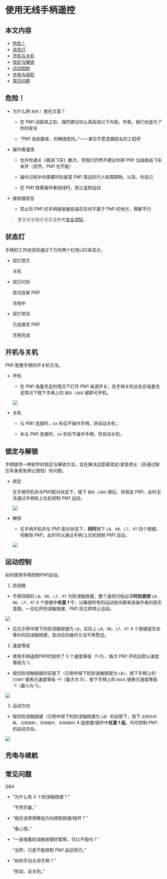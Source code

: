 ﻿# 使用无线手柄遥控

## 本文内容

* <a href="#危险！">危险！</a>
* <a href="#状态灯">状态灯</a>
* <a href="#开机与关机">开机与关机</a>
* <a href="#锁定与解锁">锁定与解锁</a>
* <a href="#运动控制">运动控制</a>
* <a href="#充电与续航">充电与续航</a>
* <a href="#常见问题">常见问题</a>

<a name="危险！"></a>

## 危险！

* 为什么把 `危险！` 放在文首？
  
    * 在 PM1 动起来之前，强烈建议你认真阅读以下内容，毕竟，我们也是为了你的安全

    * “PM1 发起狠来，的确很危险。”——某位不愿透漏姓名的工程师

* 操作需谨慎

    * 也许你通关《极品飞车》数次，但我们仍然不建议你把 PM1 当成极品飞车来开（显然，PM1 也不能）
    
    * 操作过程中你需要时刻留意 PM1 周边的行人和障碍物，以及，你自己
    
    * 在 PM1 脱离操作者视线时，禁止遥控运动

* 接收器禁忌

    * 禁止将 PM1 的手柄接收器安装在任何不属于 PM1 的地方，哪都不行
    
> 更多安全相关信息请参考[安全须知](../introduction/notice.md)。

<a name="状态灯"></a>

## 状态灯

手柄的工作状态将通过下方的两个红色LED来显示。

* 双灯熄灭

    关机

* 双灯闪烁

    尝试连接 PM1

    充电中

* 双灯常亮

    已连接至 PM1

    充电完成

<a name="开机与关机"></a>

##  开机与关机

PM1 配套手柄的开关机方法。

* 开机
  
  * 在 PM1 电量充足的情况下打开 PM1 电源开关，在手柄关机状态且电量充足情况下按下手柄上的 `圆形 LOGO` 键即可开机。
  
  ![](imgs/gamepad_poweron.gif)
  
* 关机

  * 与 PM1 连接时，xx 秒后不操作手柄，将自动关机；

  * 未与 PM1 连接时，xx 秒后不操作手柄，将自动关机。

<a name="锁定与解锁"></a>

## 锁定与解锁

手柄提供一种软件的锁定与解锁方法，旨在解决远距离锁定/紧急停止（非通过按压车身紧急停止按钮）的问题。

* 锁定

  在手柄开机并与PM1配对状态下，按下 `圆形 LOGO` 键后，将锁定 PM1，此时无法通过手柄和上位机控制 PM1 运动。
  
  ![](imgs/gamepad_lock.gif)

* 解锁

  * 在手柄开机并与 PM1 配对状态下，**同时**按下 `LB`、`RB`、`LT`、`RT` 四个按键，将解锁 PM1，此时可以通过手柄/上位机控制 PM1 运动。
    
  
  ![](imgs/gamepad_unlock.gif)

<a name="运动控制"></a>

## 运动控制

如何使用手柄控制PM1运动。

1. 防误触

  * 手柄顶部的 `LB`、`RB`、`LT`、`RT` 为防误触按键，整个遥控过程必须**时刻紧按** `LB`、`RB`、`LT`、`RT` 4 个按键中**任意 1 个**，以确保所有的运动指令都来自操作者的真实意图。一旦松开防误触按键，PM1 将立即停止运动。

  ![](imgs/gamepad_anti_missing.gif)

  * 后文示例中按下的防误触按键为 `LB`，实际上 `LB`、`RB`、`LT`、`RT` 4 个按键是完全等价的防误触按键，其对应的操作方法不再赘述。

2. 速度等级

  * 使用手柄遥控PM1时提供了 5 个速度等级（1-5），每次 PM1 开机后默认速度等级为 1。

  * 按住防误触按键的前提下（示例中按下的防误触按键为 `LB`），按下手柄上的 `START` 键表示速度等级 +1（最大为 5），按下手柄上的 `BACK` 键表示速度等级 -1（最小为 1）。

  ![](imgs/gamepad_speed_level.gif)

3. 运动方向

  * 按住防误触按键（示例中按下的防误触按键为 `LB`）的前提下，按下 `左侧方向板`、`左侧摇杆`、`右侧摇杆`、`右侧ABXY` 4 组按键/摇杆中**任意 1 组**，均可控制 PM1 的运动方向。

  ![](imgs/gamepad_motion_direction.gif)

<a name="充电与续航"></a>

## 充电与续航

<a name="常见问题"></a>

## 常见问题

Q&A

* “为什么有 4 个防误触按键？”
  
    “不然手酸。”

* “我应该使用哪组方向控制按键/摇杆？”

    “看心情。”

* “一直按着防误触按键好累啊，可以不按吗？”

    “当然，只是不能控制 PM1 运动而已。”

* “如何手动关闭手柄？”

    “别动，会关的。”
